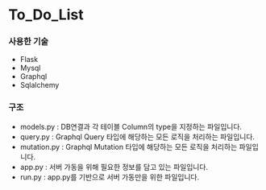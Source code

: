# To_Do_List

### 사용한 기술
- Flask
- Mysql
- Graphql
- Sqlalchemy

### 구조
- models.py : DB연결과 각 테이블 Column의 type을 지정하는 파일입니다.
- query.py : Graphql Query 타입에 해당하는 모든 로직을 처리하는 파일입니다.
- mutation.py : Graphql Mutation 타입에 해당하는 모든 로직을 처리하는 파일입니다.
- app.py : 서버 가동을 위해 필요한 정보를 담고 있는 파일입니다.
- run.py : app.py를 기반으로 서버 가동만을 위한 파일입니다.
